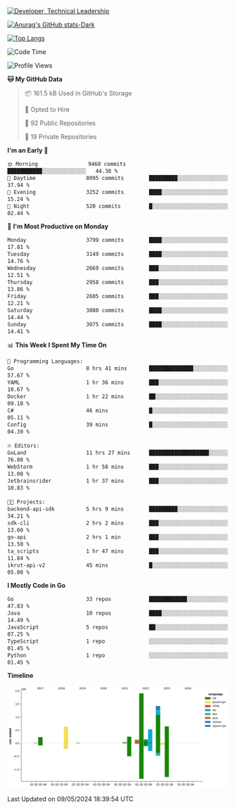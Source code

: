 <div>
  <a href="https://www.linkedin.com/in/arielpineiro/" target="_blank" rel="nofollow noopener noreferrer">
    <img src="https://img.shields.io/badge/-LinkedIn-%230077B5?style=for-the-badge&logo=linkedin&logoColor=white" alt="Developer, Technical Leadership" title="Ariel Piñeiro">
  </a>
</div>

[![Anurag's GitHub stats-Dark](https://github-readme-stats.vercel.app/api?username=arielsrv&show_icons=true&theme=dark#gh-dark-mode-only)](https://github.com/anuraghazra/github-readme-stats#gh-dark-mode-only)

[![Top Langs](https://github-readme-stats.vercel.app/api/top-langs/?username=arielsrv&layout=compact&langs_count=10&theme=dark#gh-dark-mode-only)](https://github.com/anuraghazra/github-readme-stats&theme=dark#gh-dark-mode-only)

<!--START_SECTION:waka-->
![Code Time](http://img.shields.io/badge/Code%20Time-879%20hrs%2026%20mins-blue)

![Profile Views](http://img.shields.io/badge/Profile%20Views-0-blue)

**🐱 My GitHub Data** 

> 📦 161.5 kB Used in GitHub's Storage 
 > 
> 💼 Opted to Hire
 > 
> 📜 92 Public Repositories 
 > 
> 🔑 19 Private Repositories 
 > 
**I'm an Early 🐤** 

```text
🌞 Morning                9468 commits        ███████████░░░░░░░░░░░░░░   44.38 % 
🌆 Daytime                8095 commits        █████████░░░░░░░░░░░░░░░░   37.94 % 
🌃 Evening                3252 commits        ████░░░░░░░░░░░░░░░░░░░░░   15.24 % 
🌙 Night                  520 commits         █░░░░░░░░░░░░░░░░░░░░░░░░   02.44 % 
```
📅 **I'm Most Productive on Monday** 

```text
Monday                   3799 commits        ████░░░░░░░░░░░░░░░░░░░░░   17.81 % 
Tuesday                  3149 commits        ████░░░░░░░░░░░░░░░░░░░░░   14.76 % 
Wednesday                2669 commits        ███░░░░░░░░░░░░░░░░░░░░░░   12.51 % 
Thursday                 2958 commits        ███░░░░░░░░░░░░░░░░░░░░░░   13.86 % 
Friday                   2605 commits        ███░░░░░░░░░░░░░░░░░░░░░░   12.21 % 
Saturday                 3080 commits        ████░░░░░░░░░░░░░░░░░░░░░   14.44 % 
Sunday                   3075 commits        ████░░░░░░░░░░░░░░░░░░░░░   14.41 % 
```


📊 **This Week I Spent My Time On** 

```text
💬 Programming Languages: 
Go                       8 hrs 41 mins       ██████████████░░░░░░░░░░░   57.67 % 
YAML                     1 hr 36 mins        ███░░░░░░░░░░░░░░░░░░░░░░   10.67 % 
Docker                   1 hr 22 mins        ██░░░░░░░░░░░░░░░░░░░░░░░   09.18 % 
C#                       46 mins             █░░░░░░░░░░░░░░░░░░░░░░░░   05.11 % 
Config                   39 mins             █░░░░░░░░░░░░░░░░░░░░░░░░   04.39 % 

🔥 Editors: 
GoLand                   11 hrs 27 mins      ███████████████████░░░░░░   76.08 % 
WebStorm                 1 hr 58 mins        ███░░░░░░░░░░░░░░░░░░░░░░   13.08 % 
Jetbrainsrider           1 hr 37 mins        ███░░░░░░░░░░░░░░░░░░░░░░   10.83 % 

🐱‍💻 Projects: 
backend-api-sdk          5 hrs 9 mins        █████████░░░░░░░░░░░░░░░░   34.21 % 
sdk-cli                  2 hrs 2 mins        ███░░░░░░░░░░░░░░░░░░░░░░   13.60 % 
go-api                   2 hrs 1 min         ███░░░░░░░░░░░░░░░░░░░░░░   13.50 % 
ta_scripts               1 hr 47 mins        ███░░░░░░░░░░░░░░░░░░░░░░   11.84 % 
ikrut-api-v2             45 mins             █░░░░░░░░░░░░░░░░░░░░░░░░   05.08 % 
```

**I Mostly Code in Go** 

```text
Go                       33 repos            ████████████░░░░░░░░░░░░░   47.83 % 
Java                     10 repos            ████░░░░░░░░░░░░░░░░░░░░░   14.49 % 
JavaScript               5 repos             ██░░░░░░░░░░░░░░░░░░░░░░░   07.25 % 
TypeScript               1 repo              ░░░░░░░░░░░░░░░░░░░░░░░░░   01.45 % 
Python                   1 repo              ░░░░░░░░░░░░░░░░░░░░░░░░░   01.45 % 
```



**Timeline**

![Lines of Code chart](https://raw.githubusercontent.com/arielsrv/arielsrv/main/assets/bar_graph.png)


 Last Updated on 09/05/2024 18:39:54 UTC
<!--END_SECTION:waka-->

